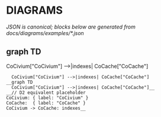 # DIAGRAMS

_JSON is canonical; blocks below are generated from docs/diagrams/examples/*.json_

## graph TD
  CoCivium["CoCivium"] -->|indexes| CoCache["CoCache"]
```graph TD
  CoCivium["CoCivium"] -->|indexes| CoCache["CoCache"]
__graph TD
  CoCivium["CoCivium"] -->|indexes| CoCache["CoCache"]__
__// D2 equivalent placeholder
CoCivium: { label: "CoCivium" }
CoCache:  { label: "CoCache" }
CoCivium -> CoCache: indexes__
